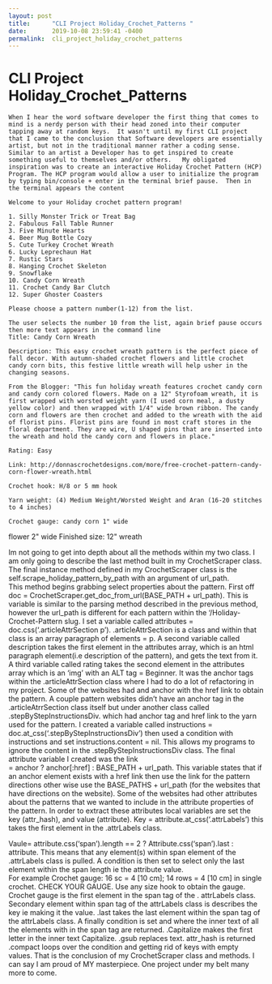 ```yaml
---
layout: post
title:      "CLI Project Holiday_Crochet_Patterns "
date:       2019-10-08 23:59:41 -0400
permalink:  cli_project_holiday_crochet_patterns
---
```


 

# CLI Project Holiday_Crochet_Patterns 
 
	When I hear the word software developer the first thing that comes to mind is a nerdy person with their head zoned into their computer tapping away at random keys.  It wasn't until my first CLI project that I came to the conclusion that Software developers are essentially artist, but not in the traditional manner rather a coding sense.  Similar to an artist a Developer has to get inspired to create something useful to themselves and/or others.   My obligated inspiration was to create an interactive Holiday Crochet Pattern (HCP) Program. The HCP program would allow a user to initialize the program by typing bin/console + enter in the terminal brief pause.  Then in the terminal appears the content 

	Welcome to your Holiday crochet pattern program!
	
	1. Silly Monster Trick or Treat Bag
	2. Fabulous Fall Table Runner
	3. Five Minute Hearts
	4. Beer Mug Bottle Cozy
	5. Cute Turkey Crochet Wreath
	6. Lucky Leprechaun Hat
	7. Rustic Stars
	8. Hanging Crochet Skeleton
	9. Snowflake
	10. Candy Corn Wreath
	11. Crochet Candy Bar Clutch
	12. Super Ghoster Coasters

	Please choose a pattern number(1-12) from the list.

	The user selects the number 10 from the list, again brief pause occurs then more text appears in the command line
 	Title: Candy Corn Wreath

	Description: This easy crochet wreath pattern is the perfect piece of fall decor. With autumn-shaded crochet flowers and little crochet candy corn bits, this festive little wreath will help usher in the changing seasons. 

	From the Blogger: "This fun holiday wreath features crochet candy corn and candy corn colored flowers. Made on a 12" Styrofoam wreath, it is first wrapped with worsted weight yarn (I used corn meal, a dusty yellow color) and then wrapped with 1/4" wide brown ribbon. The candy corn and flowers are then crochet and added to the wreath with the aid of florist pins. Florist pins are found in most craft stores in the floral department. They are wire, U shaped pins that are inserted into the wreath and hold the candy corn and flowers in place."

	Rating: Easy

	Link: http://donnascrochetdesigns.com/more/free-crochet-pattern-candy-corn-flower-wreath.html

	Crochet hook: H/8 or 5 mm hook

	Yarn weight: (4) Medium Weight/Worsted Weight and Aran (16-20 stitches to 4 inches)

	Crochet gauge: candy corn 1" wide
flower 2" wide
Finished size: 12" wreath

Im not going to get into depth about all the methods within my two class. I am only going to describe the last method built in my CrochetScraper class. 
	The final instance method defined in my CrochetScraper class is the self.scrape_holiday_pattern_by_path with an argument of url_path.  
This method begins grabbing select properties about the pattern. First off doc = CrochetScraper.get_doc_from_url(BASE_PATH + url_path). This is variable is similar to the parsing method described in the previous method, however the url_path is different for each pattern within the ‘/Holiday-Crochet-Pattern slug.  I set a variable called attributes = doc.css(‘.articleAttrSection p’). .articleAttrSection is a class and within that class is an array paragraph of elements = p. A second variable called description takes the first element in the attributes array, which is an html paragraph element(i.e description of the pattern), and gets the text from it.  A third variable called rating takes the second element in the attributes array which is an ‘img’ with an ALT tag = Beginner. 
	It was the anchor tags within the .articleAttrSection class where I had to do a lot of refactoring in my project.  Some of the websites had and anchor with the href link to obtain the pattern. A couple pattern websites didn’t have an anchor tag in the .articleAtrrSection class itself but under another class called .stepByStepInstructionsDiv. which had anchor tag and href link to the yarn used for the pattern. I created a variable called instructions = doc.at_css(‘.stepByStepInstructionsDiv’) then used a condition with instructions and  set instructions.content = nil. This allows my programs to ignore the content in the .stepByStepInstructionsDiv class. 
	The final attribute variable I created was the link = anchor ? anchor[:href] : BASE_PATH + url_path. This variable states that if an anchor element exists with a href link then use the link for the pattern directions other wise use the BASE_PATHS + url_path (for the websites that have directions on the website). Some of the websites had other attributes about the patterns that we wanted to include in the  attribute properties of the pattern. In order to extract these attributes local variables are set the key (attr_hash), and value (attribute). Key = attribute.at_css(‘.attrLabels’) this takes the first element in the .attrLabels class. 

Vaule= attribute.css(‘span’).length == 2 ? Attribute.css(‘span’).last : attribute. This means that any element(s) within span element of the .attrLabels class is pulled. A condition is then set to select only the last element within the span length ie the attribute value. 	
	For example Crochet gauge: 16 sc = 4 [10 cm]; 14 rows = 4 [10 cm] in single crochet. CHECK YOUR GAUGE. Use any size hook to obtain the gauge. 
Crochet gauge is the first element in the span tag of the . attrLabels class. Secondary element within span tag of the attrLabels class is describes the key ie making it the value.  .last takes the last element within the span tag of the attrLabels class. A finally condition is set and where the inner text of all the elements with in the span tag are returned. .Capitalize makes the first letter in the inner text Capitalize. .gsub replaces text.  attr_hash is returned .compact loops over the condition and getting rid of keys with empty values.
That is the conclusion of my CrochetScraper class and methods. I can say I am proud of MY masterpiece. One project under my belt many more to come. 
